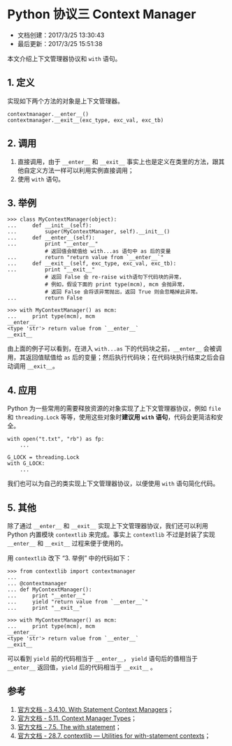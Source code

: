 # Python 协议三 Context Manager #

- 文档创建：2017/3/25 13:30:43
- 最后更新：2017/3/25 15:51:38

本文介绍上下文管理器协议和 `with` 语句。

## 1. 定义 ##

实现如下两个方法的对象是上下文管理器。

    contextmanager.__enter__()
    contextmanager.__exit__(exc_type, exc_val, exc_tb)

## 2. 调用 ##

1. 直接调用，由于 `__enter__` 和 `__exit__` 事实上也是定义在类里的方法，跟其他自定义方法一样可以利用实例直接调用；
2. 使用 `with` 语句。

## 3. 举例 ##

	>>> class MyContextManager(object):
	...     def __init__(self):
	...         super(MyContextManager, self).__init__()
	...     def __enter__(self):
	...         print "__enter__"
                # 返回值会赋值给 with...as 语句中 as 后的变量
	...         return "return value from `__enter__`"
	...     def __exit__(self, exc_type, exc_val, exc_tb):
	...         print "__exit__"
                # 返回 False 会 re-raise with语句下代码块的异常，
                # 例如，假设下面的 print type(mcm), mcm 会抛异常，
                # 返回 False 会将该异常抛出，返回 True 则会忽略掉此异常。
	...         return False
	
	>>> with MyContextManager() as mcm:
	...     print type(mcm), mcm
	__enter__
	<type 'str'> return value from `__enter__`
	__exit__

由上面的例子可以看到，在进入 `with...as` 下的代码块之前，`__enter__` 会被调用，其返回值赋值给 `as` 后的变量；然后执行代码块；在代码块执行结束之后会自动调用 `__exit__`。

## 4. 应用 ##

Python 为一些常用的需要释放资源的对象实现了上下文管理器协议，例如 `file` 和 `threading.Lock` 等等，使用这些对象时**建议用 `with` 语句**，代码会更简洁和安全。

	with open("t.txt", "rb") as fp:
		...

	G_LOCK = threading.Lock
	with G_LOCK:
        ...

我们也可以为自己的类实现上下文管理器协议，以便使用 `with` 语句简化代码。

## 5. 其他 ##

除了通过 `__enter__` 和 `__exit__` 实现上下文管理器协议，我们还可以利用 Python 内置模块 `contextlib` 来完成。事实上 `contextlib` 不过是封装了实现 `__enter__` 和 `__exit__` 过程来便于使用的。

用 `contextlib` 改下 “3. 举例” 中的代码如下：

	>>> from contextlib import contextmanager
	...
	... @contextmanager
	... def MyContextManager():
	...     print "__enter__"
	...     yield "return value from `__enter__`"
	...     print "__exit__"
	
	>>> with MyContextManager() as mcm:
	...     print type(mcm), mcm
	__enter__
	<type 'str'> return value from `__enter__`
	__exit__

可以看到 `yield` 前的代码相当于 `__enter__`， `yield` 语句后的值相当于 `__enter__` 返回值，`yield` 后的代码相当于 `__exit__` 。

## 参考 ##

1. [官方文档 - 3.4.10. With Statement Context Managers](https://docs.python.org/2.7/reference/datamodel.html#with-statement-context-managers)；
2. [官方文档 - 5.11. Context Manager Types](https://docs.python.org/2.7/library/stdtypes.html#typecontextmanager)；
3. [官方文档 - 7.5. The with statement](https://docs.python.org/2.7/reference/compound_stmts.html#with)；
4. [官方文档 - 28.7. contextlib — Utilities for with-statement contexts](https://docs.python.org/2.7/library/contextlib.html#module-contextlib)；
